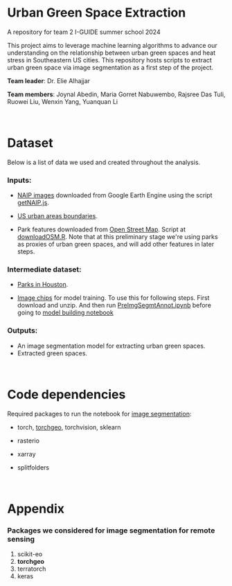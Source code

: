 # Urban Green Space Extraction
A repository for team 2 I-GUIDE summer school 2024

This project aims to leverage machine learning algorithms to advance our understanding on the relationship between urban green spaces and heat stress in Southeastern US cities. This repository hosts scripts to extract urban green space via image segmentation as a first step of the project.

<b>Team leader</b>: Dr. Elie Alhajjar

<b>Team members</b>: Joynal Abedin, Maria Gorret Nabuwembo, Rajsree Das Tuli, Ruowei Liu, Wenxin Yang, Yuanquan Li


<br>

# Dataset

Below is a list of data we used and created throughout the analysis.

### Inputs:

- [NAIP images](https://naip-usdaonline.hub.arcgis.com/) downloaded from Google Earth Engine using the script [getNAIP.js](https://github.com/wxyang007/UGS_iguide2024/tree/main/script/getNAIP.js).

- [US urban areas boundaries](https://www.census.gov/geographies/mapping-files/time-series/geo/cartographic-boundary.2020.html#list-tab-1883739534).

- Park features downloaded from [Open Street Map](https://www.openstreetmap.org/#map=17/43.590710/3.922770). Script at [downloadOSM.R](https://github.com/wxyang007/UGS_iguide2024/tree/main/script/downloadOSM.R). Note that at this preliminary stage we're using parks as proxies of urban green spaces, and will add other features in later steps.

### Intermediate dataset:

- [Parks in Houston](https://drive.google.com/file/d/1m8Y9kb1TzsZfu30RCvkxngxhCDE9DA7Q/view?usp=drive_link).

- [Image chips](https://drive.google.com/file/d/1o4wPPQPcqJkxTHTmy_ngyu-nRxjUHxeu/view?usp=sharing) for model training. To use this for following steps. First download and unzip. And then run [PreImgSegmtAnnot.ipynb](https://github.com/wxyang007/UGS_iguide2024/tree/main/script/1PrepImgSegmtAnnot.ipynb) before going to [model building notebook](https://github.com/wxyang007/UGS_iguide2024/tree/main/script/2TorchGeo.ipynb)

### Outputs:
- An image segmentation model for extracting urban green spaces.
- Extracted green spaces.


<br>


# Code dependencies

Required packages to run the notebook for [image segmentation](https://github.com/wxyang007/UGS_iguide2024/blob/main/script/2TorchGeo.ipynb):

- torch, [torchgeo](https://github.com/microsoft/torchgeo/tree/main), torchvision, sklearn

- rasterio

- xarray

- splitfolders


<br>


# Appendix
### Packages we considered for image segmentation for remote sensing
1. scikit-eo
2. <b>torchgeo</b>
3. terratorch
4. keras
